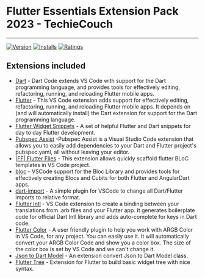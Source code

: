 # Flutter Essentials Extension Pack 2023 - TechieCouch

---

[![Version](https://vsmarketplacebadges.dev/version/TechieCouch.flutter-essentials-techiecouch.png)](https://marketplace.visualstudio.com/items?itemName=TechieCouch.flutter-essentials-techiecouch)
[![Installs](https://vsmarketplacebadges.dev/installs/TechieCouch.flutter-essentials-techiecouch.png)](https://marketplace.visualstudio.com/items?itemName=TechieCouch.flutter-essentials-techiecouch)
[![Ratings](https://vsmarketplacebadges.dev/downloads/TechieCouch.flutter-essentials-techiecouch.png)](https://marketplace.visualstudio.com/items?itemName=TechieCouch.flutter-essentials-techiecouch)

## Extensions included

- [Dart](https://marketplace.visualstudio.com/items?itemName=Dart-Code.dart-code) - Dart Code extends VS Code with support for the Dart programming language, and provides tools for effectively editing, refactoring, running, and reloading Flutter mobile apps.
- [Flutter](https://marketplace.visualstudio.com/items?itemName=Dart-Code.flutter) - This VS Code extension adds support for effectively editing, refactoring, running, and reloading Flutter mobile apps. It depends on (and will automatically install) the Dart extension for support for the Dart programming language.
- [Flutter Widget Snippets](https://marketplace.visualstudio.com/items?itemName=alexisvt.flutter-snippets) - A set of helpful Flutter and Dart snippets for day to day Flutter development.
- [Pubspec Assist](https://marketplace.visualstudio.com/items?itemName=jeroen-meijer.pubspec-assist) -Pubspec Assist is a Visual Studio Code extension that allows you to easily add dependencies to your Dart and Flutter project's pubspec.yaml, all without leaving your editor.
- [|FF| Flutter Files](https://marketplace.visualstudio.com/items?itemName=gornivv.vscode-flutter-files) - This extension allows quickly scaffold flutter BLoC templates in VS Code project.
- [bloc](https://marketplace.visualstudio.com/items?itemName=FelixAngelov.bloc) - VSCode support for the Bloc Library and provides tools for effectively creating Blocs and Cubits for both Flutter and AngularDart apps.
- [dart-import](https://marketplace.visualstudio.com/items?itemName=luanpotter.dart-import) - A simple plugin for VSCode to change all Dart/Flutter imports to relative format.
- [Flutter Intl](https://marketplace.visualstudio.com/items?itemName=localizely.flutter-intl) - VS Code extension to create a binding between your translations from .arb files and your Flutter app. It generates boilerplate code for official Dart Intl library and adds auto-complete for keys in Dart code.
- [Flutter Color](https://marketplace.visualstudio.com/items?itemName=circlecodesolution.ccs-flutter-color) - A user friendly plugin to help you work with ARGB Color in VS Code, for any project. You can easily use it. It will automatically convert your ARGB Color Code and show you a color box. The size of the color box is set by VS Code and we can't change it.
- [Json to Dart Model](https://marketplace.visualstudio.com/items?itemName=hirantha.json-to-dart) - An extension convert Json to Dart Model class.
- [Flutter Tree](https://marketplace.visualstudio.com/items?itemName=marcelovelasquez.flutter-tree) - Extension for Flutter to build basic widget tree with nice syntax.
